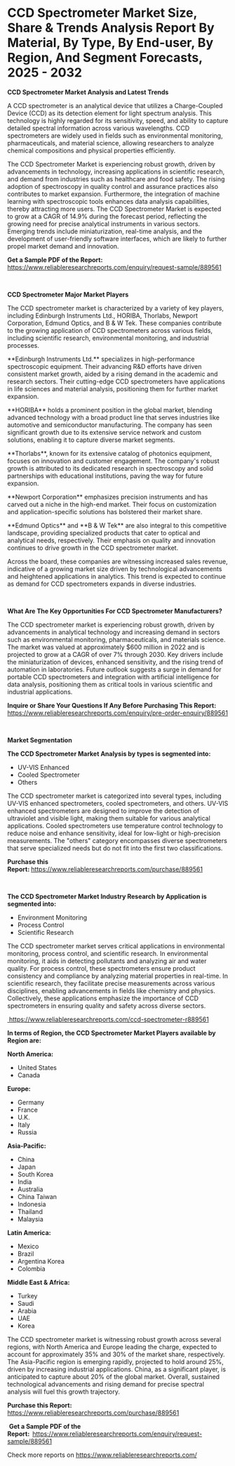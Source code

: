 <p><h1>CCD Spectrometer Market Size, Share & Trends Analysis Report By Material, By Type, By End-user, By Region, And Segment Forecasts, 2025 - 2032</h1></p><p><strong>CCD Spectrometer Market Analysis and Latest Trends</strong></p>
<p><p>A CCD spectrometer is an analytical device that utilizes a Charge-Coupled Device (CCD) as its detection element for light spectrum analysis. This technology is highly regarded for its sensitivity, speed, and ability to capture detailed spectral information across various wavelengths. CCD spectrometers are widely used in fields such as environmental monitoring, pharmaceuticals, and material science, allowing researchers to analyze chemical compositions and physical properties efficiently.</p><p>The CCD Spectrometer Market is experiencing robust growth, driven by advancements in technology, increasing applications in scientific research, and demand from industries such as healthcare and food safety. The rising adoption of spectroscopy in quality control and assurance practices also contributes to market expansion. Furthermore, the integration of machine learning with spectroscopic tools enhances data analysis capabilities, thereby attracting more users. The CCD Spectrometer Market is expected to grow at a CAGR of 14.9% during the forecast period, reflecting the growing need for precise analytical instruments in various sectors. Emerging trends include miniaturization, real-time analysis, and the development of user-friendly software interfaces, which are likely to further propel market demand and innovation.</p></p>
<p><strong>Get a Sample PDF of the Report:&nbsp;</strong> <a href="https://www.reliableresearchreports.com/enquiry/request-sample/889561?utm_campaign=2211&utm_medium=2&utm_source=Github&utm_content=ia&utm_term=18022025&utm_id=ccd-spectrometer">https://www.reliableresearchreports.com/enquiry/request-sample/889561</a></p>
<p>&nbsp;</p>
<p><strong>CCD Spectrometer Major Market Players</strong></p>
<p><p>The CCD spectrometer market is characterized by a variety of key players, including Edinburgh Instruments Ltd., HORIBA, Thorlabs, Newport Corporation, Edmund Optics, and B & W Tek. These companies contribute to the growing application of CCD spectrometers across various fields, including scientific research, environmental monitoring, and industrial processes.</p><p>**Edinburgh Instruments Ltd.** specializes in high-performance spectroscopic equipment. Their advancing R&D efforts have driven consistent market growth, aided by a rising demand in the academic and research sectors. Their cutting-edge CCD spectrometers have applications in life sciences and material analysis, positioning them for further market expansion.</p><p>**HORIBA** holds a prominent position in the global market, blending advanced technology with a broad product line that serves industries like automotive and semiconductor manufacturing. The company has seen significant growth due to its extensive service network and custom solutions, enabling it to capture diverse market segments.</p><p>**Thorlabs**, known for its extensive catalog of photonics equipment, focuses on innovation and customer engagement. The company's robust growth is attributed to its dedicated research in spectroscopy and solid partnerships with educational institutions, paving the way for future expansion.</p><p>**Newport Corporation** emphasizes precision instruments and has carved out a niche in the high-end market. Their focus on customization and application-specific solutions has bolstered their market share.</p><p>**Edmund Optics** and **B & W Tek** are also integral to this competitive landscape, providing specialized products that cater to optical and analytical needs, respectively. Their emphasis on quality and innovation continues to drive growth in the CCD spectrometer market.</p><p>Across the board, these companies are witnessing increased sales revenue, indicative of a growing market size driven by technological advancements and heightened applications in analytics. This trend is expected to continue as demand for CCD spectrometers expands in diverse industries.</p></p>
<p>&nbsp;</p>
<p><strong>What Are The Key Opportunities For CCD Spectrometer Manufacturers?</strong></p>
<p><p>The CCD spectrometer market is experiencing robust growth, driven by advancements in analytical technology and increasing demand in sectors such as environmental monitoring, pharmaceuticals, and materials science. The market was valued at approximately $600 million in 2022 and is projected to grow at a CAGR of over 7% through 2030. Key drivers include the miniaturization of devices, enhanced sensitivity, and the rising trend of automation in laboratories. Future outlook suggests a surge in demand for portable CCD spectrometers and integration with artificial intelligence for data analysis, positioning them as critical tools in various scientific and industrial applications.</p></p>
<p><strong>Inquire or Share Your Questions If Any Before Purchasing This Report:</strong> <a href="https://www.reliableresearchreports.com/enquiry/pre-order-enquiry/889561?utm_campaign=2211&utm_medium=2&utm_source=Github&utm_content=ia&utm_term=18022025&utm_id=ccd-spectrometer">https://www.reliableresearchreports.com/enquiry/pre-order-enquiry/889561</a></p>
<p>&nbsp;</p>
<p><strong>Market Segmentation</strong></p>
<p><strong>The CCD Spectrometer Market Analysis by types is segmented into:</strong></p>
<p><ul><li>UV-VIS Enhanced</li><li>Cooled Spectrometer</li><li>Others</li></ul></p>
<p><p>The CCD spectrometer market is categorized into several types, including UV-VIS enhanced spectrometers, cooled spectrometers, and others. UV-VIS enhanced spectrometers are designed to improve the detection of ultraviolet and visible light, making them suitable for various analytical applications. Cooled spectrometers use temperature control technology to reduce noise and enhance sensitivity, ideal for low-light or high-precision measurements. The "others" category encompasses diverse spectrometers that serve specialized needs but do not fit into the first two classifications.</p></p>
<p><strong>Purchase this Report:&nbsp;</strong><a href="https://www.reliableresearchreports.com/purchase/889561?utm_campaign=2211&utm_medium=2&utm_source=Github&utm_content=ia&utm_term=18022025&utm_id=ccd-spectrometer">https://www.reliableresearchreports.com/purchase/889561</a></p>
<p>&nbsp;</p>
<p><strong>The CCD Spectrometer Market Industry Research by Application is segmented into:</strong></p>
<p><ul><li>Environment Monitoring</li><li>Process Control</li><li>Scientific Research</li></ul></p>
<p><p>The CCD spectrometer market serves critical applications in environmental monitoring, process control, and scientific research. In environmental monitoring, it aids in detecting pollutants and analyzing air and water quality. For process control, these spectrometers ensure product consistency and compliance by analyzing material properties in real-time. In scientific research, they facilitate precise measurements across various disciplines, enabling advancements in fields like chemistry and physics. Collectively, these applications emphasize the importance of CCD spectrometers in ensuring quality and safety across diverse sectors.</p></p>
<p><a href="https://www.reliableresearchreports.com/ccd-spectrometer-r889561?utm_campaign=2211&utm_medium=2&utm_source=Github&utm_content=ia&utm_term=18022025&utm_id=ccd-spectrometer">&nbsp;https://www.reliableresearchreports.com/ccd-spectrometer-r889561</a></p>
<p><strong>In terms of Region, the CCD Spectrometer Market Players available by Region are:</strong></p>
<p>
    <p> <strong> North America: </strong>
        <ul>
            <li>United States</li>
            <li>Canada</li>
        </ul>
        </p> 
    <p> <strong> Europe: </strong>
        <ul>
            <li>Germany</li>
            <li>France</li>
            <li>U.K.</li>
            <li>Italy</li>
            <li>Russia</li>
        </ul>
        </p> 
    <p> <strong> Asia-Pacific: </strong>
        <ul>
            <li>China</li>
            <li>Japan</li>
            <li>South Korea</li>
            <li>India</li>
            <li>Australia</li>
            <li>China Taiwan</li>
            <li>Indonesia</li>
            <li>Thailand</li>
            <li>Malaysia</li>
        </ul>
        </p> 
    <p> <strong> Latin America: </strong>
        <ul>
            <li>Mexico</li>
            <li>Brazil</li>
            <li>Argentina Korea</li>
            <li>Colombia</li>
        </ul>
        </p> 
    <p> <strong> Middle East & Africa: </strong>
        <ul>
            <li>Turkey</li>
            <li>Saudi</li>
            <li>Arabia</li>
            <li>UAE</li>
            <li>Korea</li>
        </ul>
    </p>
    </p>
<p><p>The CCD spectrometer market is witnessing robust growth across several regions, with North America and Europe leading the charge, expected to account for approximately 35% and 30% of the market share, respectively. The Asia-Pacific region is emerging rapidly, projected to hold around 25%, driven by increasing industrial applications. China, as a significant player, is anticipated to capture about 20% of the global market. Overall, sustained technological advancements and rising demand for precise spectral analysis will fuel this growth trajectory.</p></p>
<p><strong>Purchase this Report: </strong><a href="https://www.reliableresearchreports.com/purchase/889561?utm_campaign=2211&utm_medium=2&utm_source=Github&utm_content=ia&utm_term=18022025&utm_id=ccd-spectrometer">https://www.reliableresearchreports.com/purchase/889561</a></p>
<p>&nbsp;<strong>Get a Sample PDF of the Report:&nbsp;&nbsp;</strong><a href="https://www.reliableresearchreports.com/enquiry/request-sample/889561?utm_campaign=2211&utm_medium=2&utm_source=Github&utm_content=ia&utm_term=18022025&utm_id=ccd-spectrometer">https://www.reliableresearchreports.com/enquiry/request-sample/889561</a></p>
<p><strong></strong></p>
<p>Check more reports on <a href="https://www.reliableresearchreports.com/?utm_campaign=2211&utm_medium=2&utm_source=Github&utm_content=ia&utm_term=18022025&utm_id=ccd-spectrometer">https://www.reliableresearchreports.com/</a></p>